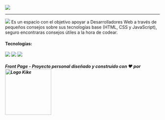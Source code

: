 ![](https://firebasestorage.googleapis.com/v0/b/base-de-imagenes-proyectos.appspot.com/o/LogoMTWD_blanco.png?alt=media&token=09044166-5f14-4699-b77a-b107e372d885)

---
![](https://firebasestorage.googleapis.com/v0/b/base-de-imagenes-proyectos.appspot.com/o/MiniTutorialesWebDev.PNG?alt=media&token=b5072c4a-11c3-43d5-a218-0f415c8ad3e4)
Es un espacio con el objetivo apoyar a Desarrolladores Web a través de pequeños consejos sobre sus tecnologías base (HTML, CSS y JavaScript), seguro encontraras consejos útiles a la hora de codear.

#### Tecnologías: 
![](https://img.shields.io/badge/HTML5-E34F26?style=for-the-badge&logo=html5&logoColor=white)   ![](https://img.shields.io/badge/CSS3-1572B6?style=for-the-badge&logo=css3&logoColor=white)   ![](https://img.shields.io/badge/JavaScript-323330?style=for-the-badge&logo=javascript&logoColor=F7DF1E)

##### Front Page - Proyecto personal diseñado y construido con ❤️ por  <img src="https://firebasestorage.googleapis.com/v0/b/base-de-imagenes-proyectos.appspot.com/o/LogoKike_peque%C3%B1o.png?alt=media&token=d8e176a4-f349-4a33-b0ee-99ca18731e9f" alt="Logo Kike" width="150px">
